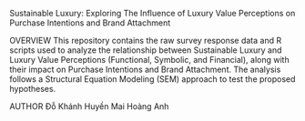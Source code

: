Sustainable Luxury: Exploring The Influence of Luxury Value Perceptions on Purchase Intentions and Brand Attachment

OVERVIEW
This repository contains the raw survey response data and R scripts used to analyze the relationship between Sustainable Luxury and Luxury Value Perceptions (Functional, Symbolic, and Financial), along with their impact on Purchase Intentions and Brand Attachment. The analysis follows a Structural Equation Modeling (SEM) approach to test the proposed hypotheses.

AUTHOR
Đỗ Khánh Huyền
Mai Hoàng Anh
